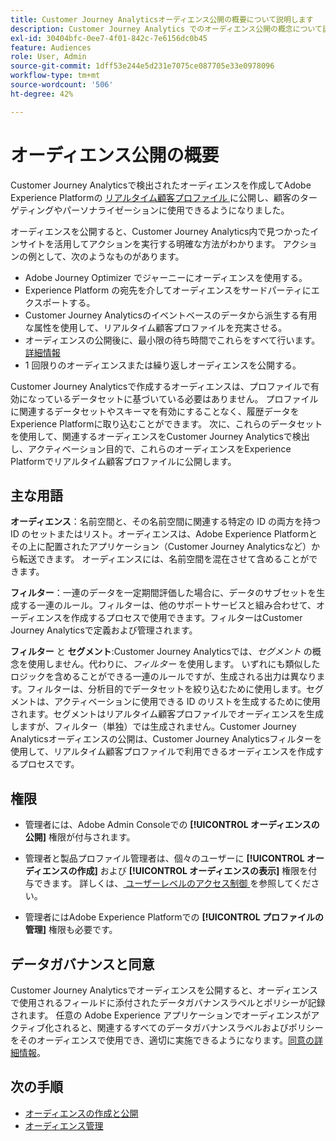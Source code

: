 ```yaml
---
title: Customer Journey Analyticsオーディエンス公開の概要について説明します
description: Customer Journey Analytics でのオーディエンス公開の概念について説明します
exl-id: 30404bfc-0ee7-4f01-842c-7e6156dc0b45
feature: Audiences
role: User, Admin
source-git-commit: 1dff53e244e5d231e7075ce087705e33e0978096
workflow-type: tm+mt
source-wordcount: '506'
ht-degree: 42%

---
```


# オーディエンス公開の概要

Customer Journey Analyticsで検出されたオーディエンスを作成してAdobe Experience Platformの [ リアルタイム顧客プロファイル ](https://experienceleague.adobe.com/docs/experience-platform/profile/home.html?lang=ja) に公開し、顧客のターゲティングやパーソナライゼーションに使用できるようになりました。

オーディエンスを公開すると、Customer Journey Analytics内で見つかったインサイトを活用してアクションを実行する明確な方法がわかります。 アクションの例として、次のようなものがあります。

* Adobe Journey Optimizer でジャーニーにオーディエンスを使用する。
* Experience Platform の宛先を介してオーディエンスをサードパーティにエクスポートする。
* Customer Journey Analyticsのイベントベースのデータから派生する有用な属性を使用して、リアルタイム顧客プロファイルを充実させる。
* オーディエンスの公開後に、最小限の待ち時間でこれらをすべて行います。[詳細情報](https://experienceleague.adobe.com/docs/analytics-platform/using/cja-components/audiences/publish.html#latency)
* 1 回限りのオーディエンスまたは繰り返しオーディエンスを公開する。

Customer Journey Analyticsで作成するオーディエンスは、プロファイルで有効になっているデータセットに基づいている必要はありません。 プロファイルに関連するデータセットやスキーマを有効にすることなく、履歴データをExperience Platformに取り込むことができます。 次に、これらのデータセットを使用して、関連するオーディエンスをCustomer Journey Analyticsで検出し、アクティベーション目的で、これらのオーディエンスをExperience Platformでリアルタイム顧客プロファイルに公開します。

## 主な用語

**オーディエンス**：名前空間と、その名前空間に関連する特定の ID の両方を持つ ID のセットまたはリスト。オーディエンスは、Adobe Experience Platformとその上に配置されたアプリケーション（Customer Journey Analyticsなど）から転送できます。 オーディエンスには、名前空間を混在させて含めることができます。

**フィルター**：一連のデータを一定期間評価した場合に、データのサブセットを生成する一連のルール。フィルターは、他のサポートサービスと組み合わせて、オーディエンスを作成するプロセスで使用できます。フィルターはCustomer Journey Analyticsで定義および管理されます。

**フィルター** と **セグメント**:Customer Journey Analyticsでは、*セグメント* の概念を使用しません。代わりに、*フィルター* を使用します。 いずれにも類似したロジックを含めることができる一連のルールですが、生成される出力は異なります。フィルターは、分析目的でデータセットを絞り込むために使用します。セグメントは、アクティベーションに使用できる ID のリストを生成するために使用されます。セグメントはリアルタイム顧客プロファイルでオーディエンスを生成しますが、フィルター（単独）では生成されません。Customer Journey Analyticsオーディエンスの公開は、Customer Journey Analyticsフィルターを使用して、リアルタイム顧客プロファイルで利用できるオーディエンスを作成するプロセスです。

## 権限

* 管理者には、Adobe Admin Consoleでの **[!UICONTROL オーディエンスの公開]** 権限が付与されます。

* 管理者と製品プロファイル管理者は、個々のユーザーに **[!UICONTROL オーディエンスの作成]** および **[!UICONTROL オーディエンスの表示]** 権限を付与できます。 詳しくは、[ ユーザーレベルのアクセス制御 ](/help/technotes/access-control.md#user-level-access) を参照してください。

* 管理者にはAdobe Experience Platformでの **[!UICONTROL プロファイルの管理]** 権限も必要です。

## データガバナンスと同意

Customer Journey Analyticsでオーディエンスを公開すると、オーディエンスで使用されるフィールドに添付されたデータガバナンスラベルとポリシーが記録されます。  任意の Adobe Experience アプリケーションでオーディエンスがアクティブ化されると、関連するすべてのデータガバナンスラベルおよびポリシーをそのオーディエンスで使用でき、適切に実施できるようになります。[同意の詳細情報](https://experienceleague.adobe.com/docs/experience-platform/data-governance/policies/user-guide.html?lang=ja#consent-policy)。

## 次の手順

* [オーディエンスの作成と公開](/help/components/audiences/publish.md)
* [オーディエンス管理](/help/components/audiences/manage.md)
